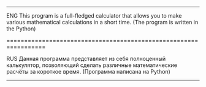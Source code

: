 -----------------------------------------------------------------

ENG
This program is a full-fledged calculator that allows you to make 
various mathematical calculations in a short time. 
(The program is written in the Python)

=================================================================

RUS
Данная программа представляет из себя полноценный калькулятор, 
позволяющий сделать различные математические расчёты за короткое время. 
(Программа написана на Python)

-----------------------------------------------------------------
